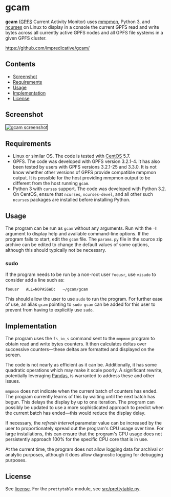 # gcam

**gcam** ([GPFS](http://www-03.ibm.com/systems/software/gpfs/) Current Activity Monitor) uses [mmpmon](http://publib.boulder.ibm.com/infocenter/clresctr/vxrx/topic/com.ibm.cluster.gpfs321.advanceadm.doc/bl1adv_mmpmonch.html), Python 3, and [ncurses](http://www.gnu.org/software/ncurses/) on Linux to display in a console the current GPFS read and write bytes across all currently active GPFS nodes and all GPFS file systems in a given GPFS cluster.

https://github.com/impredicative/gcam/

## Contents
- [Screenshot](#screenshot)
- [Requirements](#requirements)
- [Usage](#usage)
- [Implementation](#implementation)
- [License](#license)

## Screenshot
<img src='http://i.imgur.com/7SgW5Xb.png' border='1' title='gcam screenshot' />

## Requirements
  * Linux or similar OS. The code is tested with [CentOS](http://centos.org/) 5.7.
  * GPFS. The code was developed with GPFS version 3.2.1-4. It has also been tested by users with GPFS versions 3.2.1-25 and 3.3.0. It is not know whether other versions of GPFS provide compatible mmpmon output. It is possible for the host providing mmpmon output to be different from the host running `gcam`.
  * Python 3 with `curses` support. The code was developed with Python 3.2. On CentOS, ensure that `ncurses`, `ncurses-devel`, and all other such `ncurses` packages are installed before installing Python.

## Usage
The program can be run as `gcam` without any arguments. Run with the `-h` argument to display help and available command-line options. If the program fails to start, edit the `gcam` file. The `params.py` file in the source zip archive can be edited to change the default values of some options, although this should typically not be necessary.

### sudo
If the program needs to be run by a non-root user `foousr`, use `visudo` to consider add a line such as:
```
foousr   ALL=NOPASSWD:   ~/gcam/gcam
```
This should allow the user to use `sudo` to run the program. For further ease of use, an alias `gcam` pointing to `sudo gcam` can be added for this user to prevent from having to explicitly use `sudo`.

## Implementation
The program uses the `fs_io_s` command sent to the `mmpmon` program to obtain read and write bytes counters. It then calculates deltas over successive counters—these deltas are formatted and displayed on the screen.

The code is not nearly as efficient as it can be. Additionally, it has some quadratic operations which may make it scale poorly. A significant rewrite, potentially leveraging [Pandas](https://github.com/pydata/pandas), is warranted to address these and other issues.

`mmpmon` does not indicate when the current batch of counters has ended. The program currently learns of this by waiting until the next batch has begun. This delays the display by up to one iteration. The program can possibly be updated to use a more sophisticated approach to predict when the current batch has ended—this would reduce the display delay.

If necessary, the _refresh interval_ parameter value can be increased by the user to proportionately spread out the program's CPU usage over time. For large installations, this can ensure that the program's CPU usage does not persistently approach 100% for the specific CPU core that is in use.

At the current time, the program does not allow logging data for archival or analytic purposes, although it does allow diagnostic logging for debugging purposes.

## License
See [license](LICENSE). For the `prettytable` module, see [src/prettytable.py](src/prettytable.py).
